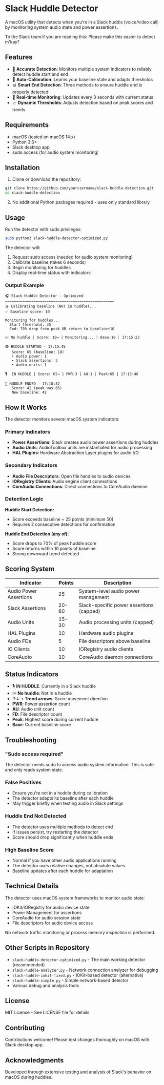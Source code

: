 # Slack Huddle Detector

A macOS utility that detects when you're in a Slack huddle (voice/video call) by monitoring system audio state and power assertions.

To the Slack team if you are reading this: Please make this easier to detect m'kay?

## Features

- 🎯 **Accurate Detection**: Monitors multiple system indicators to reliably detect huddle start and end
- 🔄 **Auto-Calibration**: Learns your baseline state and adapts thresholds
- 📊 **Smart End Detection**: Three methods to ensure huddle end is properly detected
- 🚀 **Real-time Monitoring**: Updates every 3 seconds with current status
- 📈 **Dynamic Thresholds**: Adjusts detection based on peak scores and trends

## Requirements

- macOS (tested on macOS 14.x)
- Python 3.6+
- Slack desktop app
- sudo access (for audio system monitoring)

## Installation

1. Clone or download the repository:
```bash
git clone https://github.com/yourusername/slack-huddle-detection.git
cd slack-huddle-detection
```

2. No additional Python packages required - uses only standard library

## Usage

Run the detector with sudo privileges:

```bash
sudo python3 slack-huddle-detector-optimized.py
```

The detector will:
1. Request sudo access (needed for audio system monitoring)
2. Calibrate baseline (takes 6 seconds)
3. Begin monitoring for huddles
4. Display real-time status with indicators

### Output Example

```
🎧 Slack Huddle Detector - Optimized
==================================================
📊 Calibrating baseline (NOT in huddle)...
✅ Baseline score: 10

Monitoring for huddles...
  Start threshold: 35
  End: 70% drop from peak OR return to baseline+10

💤 No huddle | Score: 10→ | Monitoring... | Base:10 | 17:15:23

🟢 HUDDLE STARTED - 17:15:45
   Score: 65 (baseline: 10)
   • Audio power: 1
   • Slack assertions: 3
   • Audio units: 1

🎙️  IN HUDDLE | Score: 65→ | PWR:3 | AU:1 | Peak:65 | 17:15:48

🔴 HUDDLE ENDED - 17:18:32
   Score: 42 (peak was 65)
   New baseline: 42
```

## How It Works

The detector monitors several macOS system indicators:

### Primary Indicators
- **Power Assertions**: Slack creates audio power assertions during huddles
- **Audio Units**: AudioToolbox units are instantiated for audio processing
- **HAL Plugins**: Hardware Abstraction Layer plugins for audio I/O

### Secondary Indicators
- **Audio File Descriptors**: Open file handles to audio devices
- **IORegistry Clients**: Audio engine client connections
- **CoreAudio Connections**: Direct connections to CoreAudio daemon

### Detection Logic

**Huddle Start Detection:**
- Score exceeds baseline + 25 points (minimum 50)
- Requires 2 consecutive detections for confirmation

**Huddle End Detection (any of):**
- Score drops to 70% of peak huddle score
- Score returns within 10 points of baseline
- Strong downward trend detected

## Scoring System

| Indicator | Points | Description |
|-----------|--------|-------------|
| Audio Power Assertions | 25 | System-level audio power management |
| Slack Assertions | 20-60 | Slack-specific power assertions (capped) |
| Audio Units | 15-30 | Audio processing units (capped) |
| HAL Plugins | 10 | Hardware audio plugins |
| Audio FDs | 5 | File descriptors above baseline |
| IO Clients | 10 | IORegistry audio clients |
| CoreAudio | 10 | CoreAudio daemon connections |

## Status Indicators

- 🎙️ **IN HUDDLE**: Currently in a Slack huddle
- 💤 **No huddle**: Not in a huddle
- ↑↓→ **Trend arrows**: Score movement direction
- **PWR**: Power assertion count
- **AU**: Audio unit count
- **FD**: File descriptor count
- **Peak**: Highest score during current huddle
- **Base**: Current baseline score

## Troubleshooting

### "Sudo access required"
The detector needs sudo to access audio system information. This is safe and only reads system state.

### False Positives
- Ensure you're not in a huddle during calibration
- The detector adapts its baseline after each huddle
- May trigger briefly when testing audio in Slack settings

### Huddle End Not Detected
- The detector uses multiple methods to detect end
- If issues persist, try restarting the detector
- Score should drop significantly when huddle ends

### High Baseline Score
- Normal if you have other audio applications running
- The detector uses relative changes, not absolute values
- Baseline updates after each huddle for adaptation

## Technical Details

The detector uses macOS system frameworks to monitor audio state:
- IOKit/IORegistry for audio device state
- Power Management for assertions
- CoreAudio for audio session state
- File descriptors for audio device access

No network traffic monitoring or process memory inspection is performed.

## Other Scripts in Repository

- `slack-huddle-detector-optimized.py` - The main working detector (recommended)
- `slack-huddle-analyzer.py` - Network connection analyzer for debugging
- `slack-huddle-iokit-fixed.py` - IOKit-based detector (alternative)
- `slack-huddle-simple.py` - Simple network-based detector
- Various debug and analysis tools

## License

MIT License - See LICENSE file for details

## Contributing

Contributions welcome! Please test changes thoroughly on macOS with Slack desktop app.

## Acknowledgments

Developed through extensive testing and analysis of Slack's behavior on macOS during huddles.
